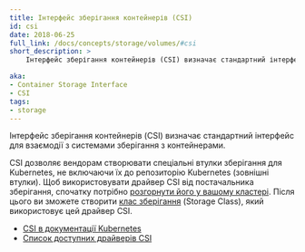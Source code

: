 ```yaml
---
title: Інтерфейс зберігання контейнерів (CSI)
id: csi
date: 2018-06-25
full_link: /docs/concepts/storage/volumes/#csi
short_description: >
    Інтерфейс зберігання контейнерів (CSI) визначає стандартний інтерфейс для взаємодії з системами зберігання з контейнерами.

aka:
- Container Storage Interface
- CSI
tags:
- storage
---
```


Інтерфейс зберігання контейнерів (CSI) визначає стандартний інтерфейс для взаємодії з системами зберігання з контейнерами.

<!--more-->

CSI дозволяє вендорам створювати спеціальні втулки зберігання для Kubernetes, не включаючи їх до репозиторію Kubernetes (зовнішні втулки). Щоб використовувати драйвер CSI від постачальника зберігання, спочатку потрібно [розгорнути його у вашому кластері](https://kubernetes-csi.github.io/docs/deploying.html). Після цього ви зможете створити [клас зберігання](/uk/docs/concepts/storage/storage-classes/) (Storage Class), який використовує цей драйвер CSI.

* [CSI в документації Kubernetes](/uk/docs/concepts/storage/volumes/#csi)
* [Список доступних драйверів CSI](https://kubernetes-csi.github.io/docs/drivers.html)
